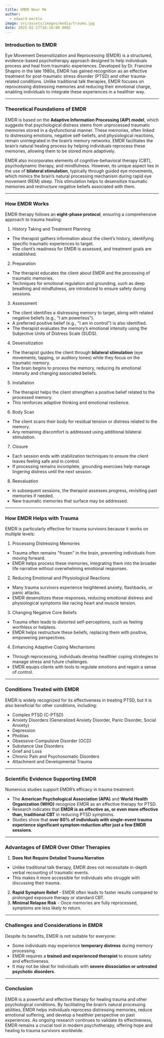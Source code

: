 ```yaml
---
title: EMDR Near Me
author:
  - edward-merkle
image: src/assets/images/media/trauma.jpg
date: 2025-02-27T16:18:00.000Z
---
```

### Introduction to EMDR

Eye Movement Desensitization and Reprocessing (EMDR) is a structured, evidence-based psychotherapy approach designed to help individuals process and heal from traumatic experiences. Developed by Dr. Francine Shapiro in the late 1980s, EMDR has gained recognition as an effective treatment for post-traumatic stress disorder (PTSD) and other trauma-related conditions. Unlike traditional talk therapies, EMDR focuses on reprocessing distressing memories and reducing their emotional charge, enabling individuals to integrate these experiences in a healthier way.

---

### Theoretical Foundations of EMDR

EMDR is based on the **Adaptive Information Processing (AIP) model**, which suggests that psychological distress stems from unprocessed traumatic memories stored in a dysfunctional manner. These memories, often linked to distressing emotions, negative self-beliefs, and physiological reactions, remain unintegrated in the brain’s memory networks. EMDR facilitates the brain’s natural healing process by helping individuals reprocess these memories, allowing them to be stored more adaptively.

EMDR also incorporates elements of cognitive-behavioral therapy (CBT), psychodynamic therapy, and mindfulness. However, its unique aspect lies in the use of **bilateral stimulation**, typically through guided eye movements, which mimics the brain’s natural processing mechanism during rapid eye movement (REM) sleep. This stimulation helps to desensitize traumatic memories and restructure negative beliefs associated with them.


---

### How EMDR Works

EMDR therapy follows an **eight-phase protocol**, ensuring a comprehensive approach to trauma healing:

1. History Taking and Treatment Planning

* The therapist gathers information about the client’s history, identifying specific traumatic experiences to target.
* The client’s readiness for EMDR is assessed, and treatment goals are established.

2. Preparation

* The therapist educates the client about EMDR and the processing of traumatic memories.
* Techniques for emotional regulation and grounding, such as deep breathing and mindfulness, are introduced to ensure safety during sessions.

3. Assessment

* The client identifies a distressing memory to target, along with related negative beliefs (e.g., "I am powerless").
* A preferred positive belief (e.g., "I am in control") is also identified.
* The therapist evaluates the memory’s emotional intensity using the Subjective Units of Distress Scale (SUDS).

4. Desensitization

* The therapist guides the client through **bilateral stimulation** (eye movements, tapping, or auditory tones) while they focus on the traumatic memory.
* The brain begins to process the memory, reducing its emotional intensity and changing associated beliefs.

5. Installation

* The therapist helps the client strengthen a positive belief related to the processed memory.
* This reinforces adaptive thinking and emotional resilience.

6. Body Scan

* The client scans their body for residual tension or distress related to the memory.
* Any remaining discomfort is addressed using additional bilateral stimulation.

7. Closure

* Each session ends with stabilization techniques to ensure the client leaves feeling safe and in control.
* If processing remains incomplete, grounding exercises help manage lingering distress until the next session.

8. Reevaluation

* In subsequent sessions, the therapist assesses progress, revisiting past memories if needed.
* New traumatic memories that surface may be addressed.


---

### How EMDR Helps with Trauma

EMDR is particularly effective for trauma survivors because it works on multiple levels:

1. Processing Distressing Memories

* Trauma often remains "frozen" in the brain, preventing individuals from moving forward.
* EMDR helps process these memories, integrating them into the broader life narrative without overwhelming emotional responses.

2. Reducing Emotional and Physiological Reactions

* Many trauma survivors experience heightened anxiety, flashbacks, or panic attacks.
* EMDR desensitizes these responses, reducing emotional distress and physiological symptoms like racing heart and muscle tension.

3. Changing Negative Core Beliefs

* Trauma often leads to distorted self-perceptions, such as feeling worthless or helpless.
* EMDR helps restructure these beliefs, replacing them with positive, empowering perspectives.

4. Enhancing Adaptive Coping Mechanisms

* Through reprocessing, individuals develop healthier coping strategies to manage stress and future challenges.
* EMDR equips clients with tools to regulate emotions and regain a sense of control.


---

### Conditions Treated with EMDR

EMDR is widely recognized for its effectiveness in treating PTSD, but it is also beneficial for other conditions, including:

* Complex PTSD (C-PTSD)
* Anxiety Disorders (Generalized Anxiety Disorder, Panic Disorder, Social Anxiety)
* Depression
* Phobias
* Obsessive-Compulsive Disorder (OCD)
* Substance Use Disorders
* Grief and Loss
* Chronic Pain and Psychosomatic Disorders
* Attachment and Developmental Trauma


---

### Scientific Evidence Supporting EMDR

Numerous studies support EMDR’s efficacy in trauma treatment:

* The **American Psychological Association (APA)** and **World Health Organization (WHO)** recognize EMDR as an effective therapy for PTSD.
* Research indicates that **EMDR is as effective as, or even more effective than, traditional CBT** in reducing PTSD symptoms.
* Studies show that **over 80% of individuals with single-event trauma experience significant symptom reduction after just a few EMDR sessions**.


---

### Advantages of EMDR Over Other Therapies

1. **Does Not Require Detailed Trauma Narration**

* Unlike traditional talk therapy, EMDR does not necessitate in-depth verbal recounting of traumatic events.
* This makes it more accessible for individuals who struggle with discussing their trauma.

2. **Rapid Symptom Relief** - EMDR often leads to faster results compared to prolonged exposure therapy or standard CBT.
3. **Minimal Relapse Risk** - Once memories are fully reprocessed, symptoms are less likely to return.


---

### Challenges and Considerations in EMDR

Despite its benefits, EMDR is not suitable for everyone:

* Some individuals may experience **temporary distress** during memory processing.
* EMDR requires a **trained and experienced therapist** to ensure safety and effectiveness.
* It may not be ideal for individuals with **severe dissociation or untreated psychotic disorders**.


---

### Conclusion

EMDR is a powerful and effective therapy for healing trauma and other psychological conditions. By facilitating the brain’s natural processing abilities, EMDR helps individuals reprocess distressing memories, reduce emotional suffering, and develop a healthier perspective on past experiences. As ongoing research continues to validate its effectiveness, EMDR remains a crucial tool in modern psychotherapy, offering hope and healing to trauma survivors worldwide.
